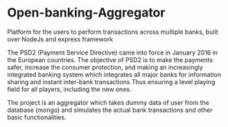 # Open-banking-Aggregator
Platform for the users to perform transactions across multiple banks, built over NodeJs and express framework

The PSD2 (Payment Service Directive) came into force in January 2016 in the European countries.
The objective of PSD2 is to make the payments safer, increase the consumer protection, and making
an increasingly integrated banking system which integrates all major banks for information sharing
and instant inter-bank transactions
Thus ensuring a level playing field for all players, including the new ones.

The project is an aggregator which takes dummy data of user from the database (mongo) and simulates the
actual bank transactions and other basic functionalities.
